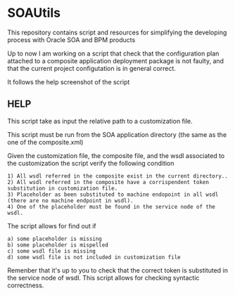 SOAUtils
========

This repository contains script and resources for simplifying the developing process with Oracle SOA and BPM products


Up to now I am working on a script that check that the configuration plan attached to a composite application deployment package 
is not faulty, and that the current project configutation is in general correct.

It follows the help screenshot of the script


## HELP 


This script take as input the relative path to a customization file.

This script must be run from the SOA application directory (the same as the one of the composite.xml)

Given the customization file, the composite file, and the wsdl associated to the customization the script verify the following condition
	
	1) All wsdl referred in the composite exist in the current directory..
	2) All wsdl referred in the composite have a corrispendent token substitution in customization file.
	3) Placeholder as been substituted to machine endopoint in all wsdl (there are no machine endpoint in wsdl).
	4) One of the placeholder must be found in the service node of the wsdl.
	
	
The script allows for find out if

	a) some placeholder is missing
	b) some placeholder is mispelled
	c) some wsdl file is missing
	d) some wsdl file is not included in customization file

Remenber that it's up to you to check that the correct token is substituted in the service node of wsdl.
This script allows for checking syntactic correctness.
